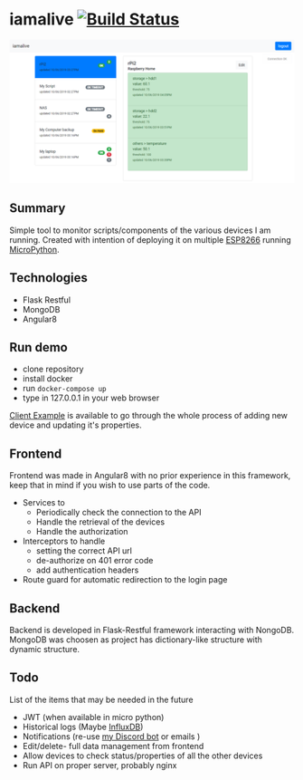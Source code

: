 # iamalive [![Build Status](https://travis-ci.org/dabku/iamalive.svg?branch=master)](https://travis-ci.org/dabku/iamalive)

![](docs/img/front.PNG)

## Summary
Simple tool to monitor scripts/components of the various devices I am running. 
Created with intention of deploying it on multiple 
[ESP8266](https://docs.micropython.org/en/latest/esp8266/quickref.html) running [MicroPython](https://micropython.org/).

## Technologies

- Flask Restful
- MongoDB
- Angular8

## Run demo

- clone repository
- install docker
- run ``docker-compose up``
- type in 127.0.0.1 in your web browser

[Client Example](client_example/client_example.py) is available to go through the whole process of adding new device
and updating it's properties.

## Frontend

Frontend was made in Angular8 with no prior experience in this framework,
keep that in mind if you wish to use parts of the code.

- Services to
    - Periodically check the connection to the API
    - Handle the retrieval of the devices
    - Handle the  authorization
- Interceptors to handle 
    - setting the correct API url
    - de-authorize on 401 error code
    - add authentication headers
- Route guard for automatic redirection to the login page

## Backend

Backend is developed in Flask-Restful framework interacting with NongoDB. 
MongoDB was choosen as project has dictionary-like structure with dynamic structure.


## Todo

List of the items that may be needed in the future

- JWT (when available in micro python)
- Historical logs (Maybe [InfluxDB](https://www.influxdata.com/products/influxdb-overview/))
- Notifications (re-use [my Discord bot](https://github.com/dabku/FeedPi/blob/master/libs/discordbot.py) or emails )
- Edit/delete- full data management from frontend
- Allow devices to check status/properties of all the other devices
- Run API on proper server, probably nginx
